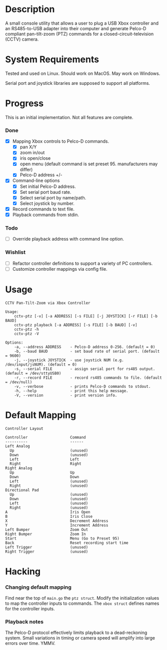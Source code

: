 # Description

A small console utility that allows a user to plug a USB Xbox controller and an
RS485-to-USB adapter into their computer and generate Pelco-D compliant
pan-tilt-zoom (PTZ) commands for a closed-circuit-television (CCTV) camera.

# System Requirements

Tested and used on Linux.  Should work on MacOS.  May work on Windows.

Serial port and joystick libraries are supposed to support all platforms.

# Progress

This is an initial implementation.  Not all features are complete.

### Done

- [x] Mapping Xbox controls to Pelco-D commands.
  - [x] pan X/Y
  - [x] zoom in/out
  - [x] iris open/close
  - [x] open menu (default command is set preset 95. manufacturers may differ)
  - [x] Pelco-D address +/-
- [x] Command-line options
  - [x] Set initial Pelco-D address.
  - [x] Set serial port baud rate.
  - [x] Select serial port by name/path.
  - [x] Select joystick by number.
- [x] Record commands to text file.
- [x] Playback commands from stdin.

### Todo

- [ ] Override playback address with command line option.

### Wishlist

- [ ] Refactor controller definitions to support a variety of PC controllers.
- [ ] Customize controller mappings via config file.

# Usage

    CCTV Pan-Tilt-Zoom via Xbox Controller

    Usage:
        cctv-ptz [-v] [-a ADDRESS] [-s FILE] [-j JOYSTICK] [-r FILE] [-b BAUD]
        cctv-ptz playback [-a ADDRESS] [-s FILE] [-b BAUD] [-v]
        cctv-ptz -h
        cctv-ptz -V

    Options:
        -a, --address ADDRESS    - Pelco-D address 0-256. (default = 0)
        -b, --baud BAUD          - set baud rate of serial port. (default = 9600)
        -j, --joystick JOYSTICK  - use joystick NUM (e.g. /dev/input/jsNUM). (default = 0)
        -s, --serial FILE        - assign serial port for rs485 output. (default = /dev/sttyUSB0)
        -r, --record FILE        - record rs485 commands to file. (default = /dev/null)
        -v, --verbose            - prints Pelco-D commands to stdout.
        -h, --help               - print this help message.
        -V, --version            - print version info.

# Default Mapping

    Controller Layout

    Controller                   Command
    ----------                   ------
    Left Analog
      Up                         (unused)
      Down                       (unused)
      Left                       Left
      Right                      Right
    Right Analog
      Up                         Up
      Down                       Down
      Left                       (unused)
      Right                      (unused)
    Directional Pad
      Up                         (unused)
      Down                       (unused)
      Left                       (unused)
      Right                      (unused)
    A                            Iris Open
    B                            Iris Close
    X                            Decrement Address
    Y                            Increment Address
    Left Bumper                  Zoom Out
    Right Bumper                 Zoom In
    Start                        Menu (Go to Preset 95)
    Back                         Reset recording start time
    Left Trigger                 (unused)
    Right Trigger                (unused)

# Hacking

### Changing default mapping

Find near the top of `main.go` the `ptz struct`.  Modify the initialization
values to map the controller inputs to commands.  The `xbox struct` defines
names for the controller inputs.

### Playback notes

The Pelco-D protocol effectively limits playback to a dead-reckoning system.
Small variations in timing or camera speed will amplify into large errors over
time.  YMMV.
